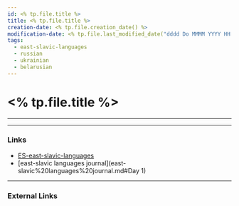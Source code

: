 ```yaml
---
id: <% tp.file.title %>
title: <% tp.file.title %>
creation-date: <% tp.file.creation_date() %>
modification-date: <% tp.file.last_modified_date("dddd Do MMMM YYYY HH:mm:ss") %>
tags:
  - east-slavic-languages 
  - russian 
  - ukrainian 
  - belarusian
---
```


# <% tp.file.title %>
---




---
### Links

- [ES-east-slavic-languages](ES-east-slavic-languages.md)
- [east-slavic languages journal](east-slavic%20languages%20journal.md#Day 1)
---
### External Links
